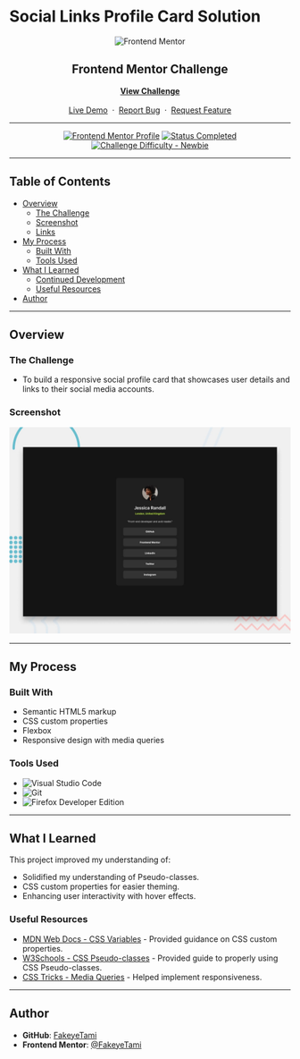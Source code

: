 # Social Links Profile Card Solution

<div align="center">

  <img src="https://www.frontendmentor.io/static/images/logo-mobile.svg" alt="Frontend Mentor" width="80">

  <h2>Frontend Mentor Challenge</h2>
  <p>
    <a href="https://www.frontendmentor.io/challenges/social-links-profile-card" target="_blank"><strong>View Challenge</strong></a>
    <br />
    <br />
    <a href="https://fakeyetami.github.io/Social-Links-Profile-Card/" target="_blank">Live Demo</a>
    &nbsp;·&nbsp;
    <a href="https://github.com/Fakeyetami/Social-Links-Profile-Card/issues" target="_blank">Report Bug</a>
    &nbsp;·&nbsp;
    <a href="https://github.com/Fakeyetami/Social-Links-Profile-Card/issues" target="_blank">Request Feature</a>
  </p>
</div>

---

<div align="center">

[![Frontend Mentor Profile](https://img.shields.io/badge/Profile-FakeyeTami-eee?style=for-the-badge&logo=frontendmentor)](https://www.frontendmentor.io/profile/FakeyeTami)
[![Status Completed](https://img.shields.io/badge/Status-Completed-brightgreen?style=for-the-badge)](#)
[![Challenge Difficulty - Newbie](https://img.shields.io/badge/Difficulty-Newbie-61BECD?style=for-the-badge&logo=frontendmentor)](https://www.frontendmentor.io/challenges?difficulties=1)

</div>

---

## Table of Contents

-   [Overview](#overview)
    -   [The Challenge](#the-challenge)
    -   [Screenshot](#screenshot)
    -   [Links](#links)
-   [My Process](#my-process)
    -   [Built With](#built-with)
    -   [Tools Used](#tools-used)
-   [What I Learned](#what-i-learned)
    -   [Continued Development](#continued-development)
    -   [Useful Resources](#useful-resources)
-   [Author](#author)

---

## Overview

### The Challenge

-   To build a responsive social profile card that showcases user details and links to their social media accounts.

### Screenshot

<div align="center">
  <img src="./assets/images/preview.jpg" alt="Social Links Profile Card Solution Screenshot">
</div>

---

## My Process

### Built With

-   Semantic HTML5 markup
-   CSS custom properties
-   Flexbox
-   Responsive design with media queries

### Tools Used

-   ![Visual Studio Code](https://img.shields.io/badge/Visual%20Studio%20Code-0078D7.svg?style=for-the-badge&logo=visual-studio-code&logoColor=white)
-   ![Git](https://img.shields.io/badge/git-%23F05033.svg?style=for-the-badge&logo=git&logoColor=white)
-   ![Firefox Developer Edition](https://img.shields.io/badge/Firefox%20Developer%20Edition-%23FF7139?style=for-the-badge&logo=firefox&logoColor=white)

---

## What I Learned

This project improved my understanding of:

-   Solidified my understanding of Pseudo-classes.
-   CSS custom properties for easier theming.
-   Enhancing user interactivity with hover effects.

### Useful Resources

-   [MDN Web Docs - CSS Variables](https://developer.mozilla.org/en-US/docs/Web/CSS/--*) - Provided guidance on CSS custom properties.
-   [W3Schools - CSS Pseudo-classes](https://www.w3schools.com/css/css_pseudo_classes.asp) - Provided guide to properly using CSS Pseudo-classes.
-   [CSS Tricks - Media Queries](https://www.w3schools.com/css/css_pseudo_classes.asp) - Helped implement responsiveness.

---

## Author

-   **GitHub**: [FakeyeTami](https://github.com/FakeyeTami)
-   **Frontend Mentor**: [@FakeyeTami](https://www.frontendmentor.io/profile/FakeyeTami)
